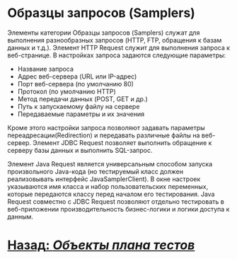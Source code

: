 # Образцы запросов (Samplers)

Элементы категории Образцы запросов (Samplers) служат для выполнения разнообразных запросов (HTTP, FTP, обращения к
базам данных и т.д.). Элемент HTTP Request служит для выполнения запроса к веб-странице. В настройках запроса задаются
следующие параметры:

- Название запроса
- Адрес веб-сервера (URL или IP-адрес)
- Порт веб-сервера (по умолчанию 80)
- Протокол (по умолчанию HTTP)
- Метод передачи данных (POST, GET и др.)
- Путь к запускаемому файлу на сервере
- Передаваемые параметры и их значения

Кроме этого настройки запроса позволяют задавать параметры переадресации(Redirection) и передавать различные файлы на
веб-сервер. Элемент JDBC Request позволяет выполнить обращение к серверу базы данных и выполнить SQL-запрос.

Элемент Java Request является универсальным способом запуска произвольного Java-кода (но тестируемый класс должен
реализовывать интерфейс JavaSamplerClient). В окне настроек указываются имя класса и набор пользовательских переменных,
которые передаются классу перед началом его тестирования. Java Request совместно с JDBC Request позволяют отдельно
тестировать в веб-приложении производительность бизнес-логики и логики доступа к данным.

# [**Назад**: *Объекты плана тестов*](../test-plan-objects.md)